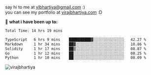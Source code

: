 say hi to me at [vlbhartiya@gmail.com](mailto:vlbhartiya@gmail.com) :)<br/>
you can see my portfolio at [virajbhartiya.com](https://virajbhartiya.com) :D<br/>


🚀 **what i have been up to:**

<!--START_SECTION:waka-->

```txt
Total Time: 14 hrs 19 mins

TypeScript   6 hrs 9 mins    ██████████▓░░░░░░░░░░░░░░   42.27 %
Markdown     1 hr 34 mins    ██▓░░░░░░░░░░░░░░░░░░░░░░   10.86 %
Solidity     1 hr 17 mins    ██▒░░░░░░░░░░░░░░░░░░░░░░   08.87 %
Go           1 hr 12 mins    ██░░░░░░░░░░░░░░░░░░░░░░░   08.25 %
Python       1 hr 10 mins    ██░░░░░░░░░░░░░░░░░░░░░░░   08.09 %
```

<!--END_SECTION:waka-->

<p align="left"> <img src="https://komarev.com/ghpvc/?username=virajbhartiya&color=blue" alt="virajbhartiya" /> </p>
